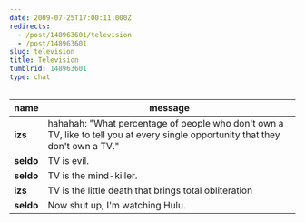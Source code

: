 ```yaml
---
date: 2009-07-25T17:00:11.000Z
redirects:
  - /post/148963601/television
  - /post/148963601
slug: television
title: Television
tumblrid: 148963601
type: chat
---
```

|name|message|
|-----|-----|
| **izs** | hahahah: "What percentage of people who don't own a TV, like to tell you at every single opportunity that they don't own a TV." |
| **seldo** | TV is evil. |
| **seldo** | TV is the mind-killer. |
| **izs** | TV is the little death that brings total obliteration |
| **seldo** | Now shut up, I'm watching Hulu. |
